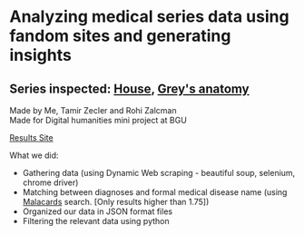 # Analyzing medical series data using fandom sites and generating insights  
## Series inspected: [House](https://house.fandom.com/wiki/House_Wiki), [Grey's anatomy](https://greysanatomy.fandom.com/wiki/Grey%27s_Anatomy_Universe_Wiki)  
Made by Me, Tamir Zecler and Rohi Zalcman  
Made for Digital humanities mini project at BGU

[Results Site](https://rohiza8.wixsite.com/digitalhumanities)

What we did:  
- Gathering data (using Dynamic Web scraping - beautiful soup, selenium, chrome driver)  
- Matching between diagnoses and formal medical disease name (using [Malacards](https://www.malacards.org/) search. [Only results higher than 1.75])  
- Organized our data in JSON format files
- Filtering the relevant data using python
